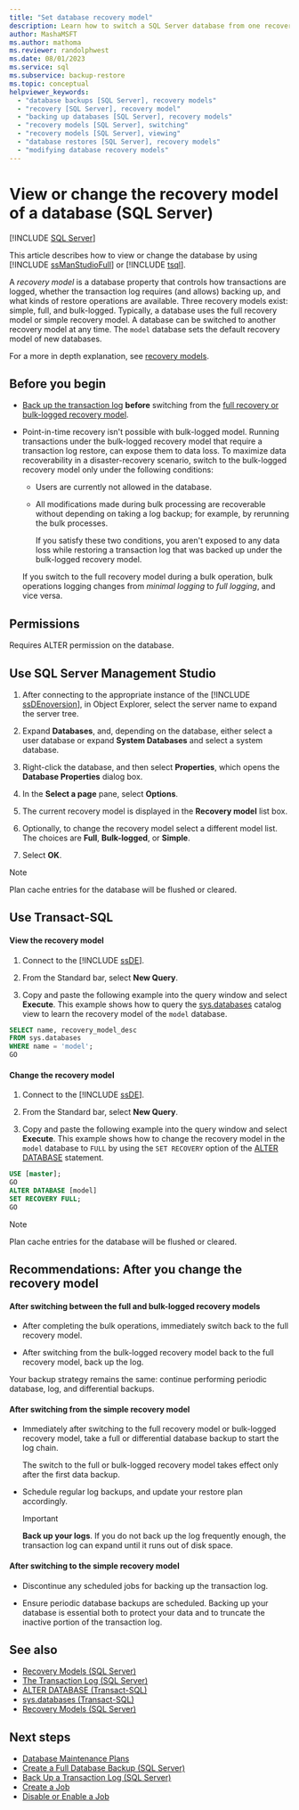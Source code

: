 ```yaml
---
title: "Set database recovery model"
description: Learn how to switch a SQL Server database from one recovery model to another by using SQL Server Management Studio or Transact-SQL.
author: MashaMSFT
ms.author: mathoma
ms.reviewer: randolphwest
ms.date: 08/01/2023
ms.service: sql
ms.subservice: backup-restore
ms.topic: conceptual
helpviewer_keywords:
  - "database backups [SQL Server], recovery models"
  - "recovery [SQL Server], recovery model"
  - "backing up databases [SQL Server], recovery models"
  - "recovery models [SQL Server], switching"
  - "recovery models [SQL Server], viewing"
  - "database restores [SQL Server], recovery models"
  - "modifying database recovery models"
---
```

# View or change the recovery model of a database (SQL Server)

[!INCLUDE [SQL Server](../../includes/applies-to-version/sqlserver.md)]

This article describes how to view or change the database by using [!INCLUDE [ssManStudioFull](../../includes/ssmanstudiofull-md.md)] or [!INCLUDE [tsql](../../includes/tsql-md.md)].

A *recovery model* is a database property that controls how transactions are logged, whether the transaction log requires (and allows) backing up, and what kinds of restore operations are available. Three recovery models exist: simple, full, and bulk-logged. Typically, a database uses the full recovery model or simple recovery model. A database can be switched to another recovery model at any time. The `model` database sets the default recovery model of new databases.

For a more in depth explanation, see [recovery models](recovery-models-sql-server.md).

## <a id="BeforeYouBegin"></a> Before you begin

- [Back up the transaction log](back-up-a-transaction-log-sql-server.md) **before** switching from the [full recovery or bulk-logged recovery model](recovery-models-sql-server.md).

- Point-in-time recovery isn't possible with bulk-logged model. Running transactions under the bulk-logged recovery model that require a transaction log restore, can expose them to data loss. To maximize data recoverability in a disaster-recovery scenario, switch to the bulk-logged recovery model only under the following conditions:

  - Users are currently not allowed in the database.

  - All modifications made during bulk processing are recoverable without depending on taking a log backup; for example, by rerunning the bulk processes.

    If you satisfy these two conditions, you aren't exposed to any data loss while restoring a transaction log that was backed up under the bulk-logged recovery model.

  If you switch to the full recovery model during a bulk operation, bulk operations logging changes from *minimal logging* to *full logging*, and vice versa.

## Permissions

Requires ALTER permission on the database.

## <a id="SSMSProcedure"></a> Use SQL Server Management Studio

1. After connecting to the appropriate instance of the [!INCLUDE [ssDEnoversion](../../includes/ssdenoversion-md.md)], in Object Explorer, select the server name to expand the server tree.

1. Expand **Databases**, and, depending on the database, either select a user database or expand **System Databases** and select a system database.

1. Right-click the database, and then select **Properties**, which opens the **Database Properties** dialog box.

1. In the **Select a page** pane, select **Options**.

1. The current recovery model is displayed in the **Recovery model** list box.

1. Optionally, to change the recovery model select a different model list. The choices are **Full**, **Bulk-logged**, or **Simple**.

1. Select **OK**.

> [!NOTE]  
> Plan cache entries for the database will be flushed or cleared.

## <a id="TsqlProcedure"></a> Use Transact-SQL

#### View the recovery model

1. Connect to the [!INCLUDE [ssDE](../../includes/ssde-md.md)].

1. From the Standard bar, select **New Query**.

1. Copy and paste the following example into the query window and select **Execute**. This example shows how to query the [sys.databases](../system-catalog-views/sys-databases-transact-sql.md) catalog view to learn the recovery model of the `model` database.

```sql
SELECT name, recovery_model_desc
FROM sys.databases
WHERE name = 'model';
GO
```

#### Change the recovery model

1. Connect to the [!INCLUDE [ssDE](../../includes/ssde-md.md)].

1. From the Standard bar, select **New Query**.

1. Copy and paste the following example into the query window and select **Execute**. This example shows how to change the recovery model in the `model` database to `FULL` by using the `SET RECOVERY` option of the [ALTER DATABASE](../../t-sql/statements/alter-database-transact-sql-set-options.md) statement.

```sql
USE [master];
GO
ALTER DATABASE [model]
SET RECOVERY FULL;
GO
```

> [!NOTE]  
> Plan cache entries for the database will be flushed or cleared.

## <a id="FollowUp"></a> Recommendations: After you change the recovery model

#### After switching between the full and bulk-logged recovery models

- After completing the bulk operations, immediately switch back to the full recovery model.

- After switching from the bulk-logged recovery model back to the full recovery model, back up the log.

Your backup strategy remains the same: continue performing periodic database, log, and differential backups.

#### After switching from the simple recovery model

- Immediately after switching to the full recovery model or bulk-logged recovery model, take a full or differential database backup to start the log chain.

  The switch to the full or bulk-logged recovery model takes effect only after the first data backup.

- Schedule regular log backups, and update your restore plan accordingly.

  > [!IMPORTANT]  
  > **Back up your logs**. If you do not back up the log frequently enough, the transaction log can expand until it runs out of disk space.

#### After switching to the simple recovery model

- Discontinue any scheduled jobs for backing up the transaction log.

- Ensure periodic database backups are scheduled. Backing up your database is essential both to protect your data and to truncate the inactive portion of the transaction log.

## See also

- [Recovery Models (SQL Server)](recovery-models-sql-server.md)
- [The Transaction Log (SQL Server)](../logs/the-transaction-log-sql-server.md)
- [ALTER DATABASE (Transact-SQL)](../../t-sql/statements/alter-database-transact-sql.md)
- [sys.databases (Transact-SQL)](../system-catalog-views/sys-databases-transact-sql.md)
- [Recovery Models (SQL Server)](recovery-models-sql-server.md)

## Next steps

- [Database Maintenance Plans](../maintenance-plans/maintenance-plans.md)
- [Create a Full Database Backup (SQL Server)](create-a-full-database-backup-sql-server.md)
- [Back Up a Transaction Log (SQL Server)](back-up-a-transaction-log-sql-server.md)
- [Create a Job](../../ssms/agent/create-a-job.md)
- [Disable or Enable a Job](../../ssms/agent/disable-or-enable-a-job.md)

